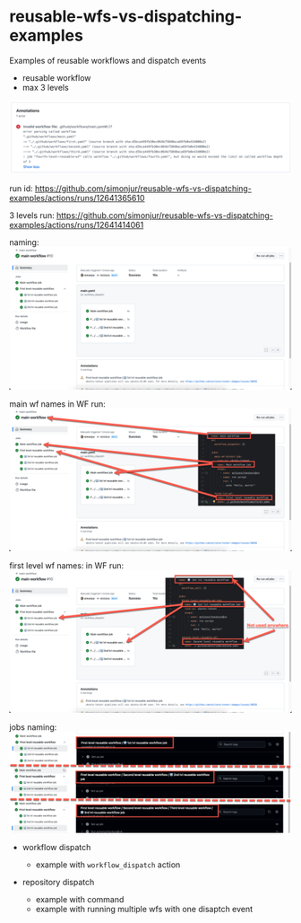 # reusable-wfs-vs-dispatching-examples
Examples of reusable workflows and dispatch events

- reusable workflow
 - max 3 levels

![too many lvls err](./docs/wf-too-deep-error.png)

run id: https://github.com/simonjur/reusable-wfs-vs-dispatching-examples/actions/runs/12641365610

3 levels run:
https://github.com/simonjur/reusable-wfs-vs-dispatching-examples/actions/runs/12641414061

naming:
![naming](./docs/wf-3levels-naming.png)

main wf names in WF run:
![main wf names](./docs/wf-3levels-naming-main.png)

first level wf names: in WF run:
![first level wf names](./docs/wf-3levels-naming-first.png)

jobs naming:
![jobs naming](./docs/wf-3levels-naming-jobs.png)
 

- workflow dispatch
  - example with `workflow_dispatch` action 
 
- repository dispatch
  - example with command
  - example with running multiple wfs with one disaptch event

